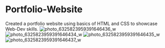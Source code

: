 # Portfolio-Website
Created a portfolio website using basics of HTML and CSS to showcase Web-Dev skills.
![photo_6325823959391646436_w](https://user-images.githubusercontent.com/73556474/180614136-6510e9a8-ba62-4951-a449-966703e93574.jpg)
![photo_6325823959391646434_w](https://user-images.githubusercontent.com/73556474/180614142-8f0657f6-4bf9-49b9-b63d-7b89d28bcd47.jpg)
![photo_6325823959391646435_w](https://user-images.githubusercontent.com/73556474/180614150-3a100e69-c9a6-4360-be9b-e092fa68eed5.jpg)
![photo_6325823959391646437_w](https://user-images.githubusercontent.com/73556474/180614153-c6ad7456-8c3d-4989-92d3-feb979928cb4.jpg)
